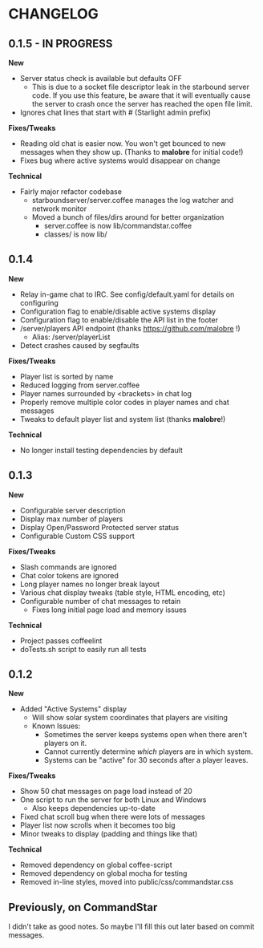 CHANGELOG
=========

0.1.5 - IN PROGRESS
-----

**New**

* Server status check is available but defaults OFF
    * This is due to a socket file descriptor leak in the starbound server code.
      If you use this feature, be aware that it will eventually cause the
      server to crash once the server has reached the open file limit.
* Ignores chat lines that start with # (Starlight admin prefix)

**Fixes/Tweaks**

* Reading old chat is easier now.  You won't get bounced to new messages when
  they show up. (Thanks to **malobre** for initial code!)
* Fixes bug where active systems would disappear on change

**Technical**

* Fairly major refactor codebase
    * starboundserver/server.coffee manages the log watcher and network monitor
    * Moved a bunch of files/dirs around for better organization
        * server.coffee is now lib/commandstar.coffee
        * classes/ is now lib/

0.1.4
-----

**New**

* Relay in-game chat to IRC. See config/default.yaml for details on configuring
* Configuration flag to enable/disable active systems display
* Configuration flag to enable/disable the API list in the footer
* /server/players API endpoint (thanks https://github.com/malobre !)
    * Alias: /server/playerList
* Detect crashes caused by segfaults

**Fixes/Tweaks**

* Player list is sorted by name
* Reduced logging from server.coffee
* Player names surrounded by &lt;brackets&gt; in chat log
* Properly remove multiple color codes in player names and chat messages
* Tweaks to default player list and system list (thanks **malobre**!)

**Technical**

* No longer install testing dependencies by default


0.1.3
-----

**New**

* Configurable server description
* Display max number of players
* Display Open/Password Protected server status
* Configurable Custom CSS support

**Fixes/Tweaks**

* Slash commands are ignored
* Chat color tokens are ignored
* Long player names no longer break layout
* Various chat display tweaks (table style, HTML encoding, etc)
* Configurable number of chat messages to retain
  * Fixes long initial page load and memory issues

**Technical**

* Project passes coffeelint
* doTests.sh script to easily run all tests

0.1.2
-----

**New**

* Added "Active Systems" display
    * Will show solar system coordinates that players are visiting
    * Known Issues:
        * Sometimes the server keeps systems open when there aren't players
          on it.
        * Cannot currently determine *which* players are in which system.
        * Systems can be "active" for 30 seconds after a player leaves.

**Fixes/Tweaks**

* Show 50 chat messages on page load instead of 20
* One script to run the server for both Linux and Windows
    * Also keeps dependencies up-to-date
* Fixed chat scroll bug when there were lots of messages
* Player list now scrolls when it becomes too big
* Minor tweaks to display (padding and things like that)

**Technical**

* Removed dependency on global coffee-script
* Removed dependency on global mocha for testing
* Removed in-line styles, moved into public/css/commandstar.css

Previously, on CommandStar
--------------------------

I didn't take as good notes.  So maybe I'll fill this out later based on commit
messages.


